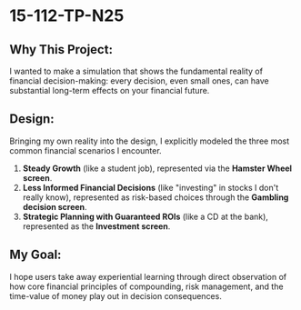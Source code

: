 # 15-112-TP-N25

## Why This Project:
I wanted to make a simulation that shows the fundamental reality of financial decision-making: every decision, even small ones, can have substantial long-term effects on your financial future.

## Design:
Bringing my own reality into the design, I explicitly modeled the three most common financial scenarios I encounter.

1. **Steady Growth** (like a student job), represented via the **Hamster Wheel screen**.
2. **Less Informed Financial Decisions** (like "investing" in stocks I don't really know), represented as risk-based choices through the **Gambling decision screen**.
3. **Strategic Planning with Guaranteed ROIs** (like a CD at the bank), represented as the **Investment screen**.

## My Goal:
I hope users take away experiential learning through direct observation of how core financial principles of compounding, risk management, and the time-value of money play out in decision consequences.